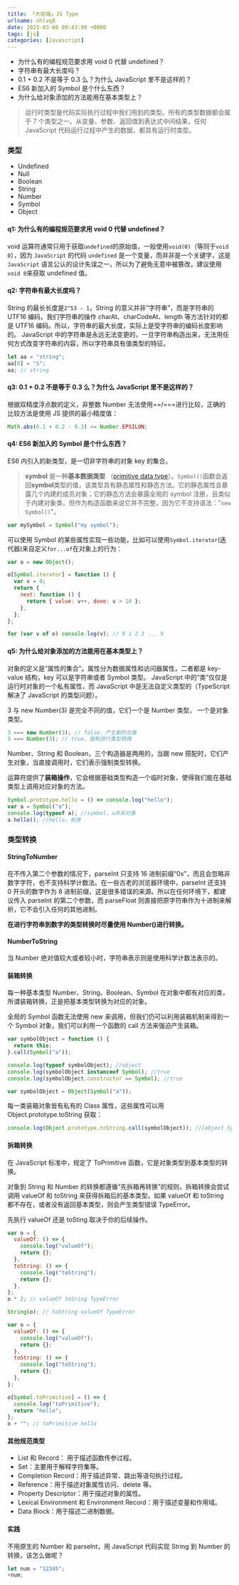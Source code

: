 ```yaml
---
title: 「大前端」JS Type
urlname: nhlvq8
date: 2021-03-08 09:43:00 +0800
tags: [js]
categories: [Javascript]
---
```


- 为什么有的编程规范要求用 void 0 代替 undefined？
- 字符串有最大长度吗？
- 0.1 + 0.2 不是等于 0.3 么？为什么 JavaScript 里不是这样的？
- ES6 新加入的 Symbol 是个什么东西？
- 为什么给对象添加的方法能用在基本类型上？

> 运行时类型是代码实际执行过程中我们用到的类型。所有的类型数据都会属于 7 个类型之一。从变量、参数、返回值到表达式中间结果，任何 JavaScript 代码运行过程中产生的数据，都具有运行时类型。

### 类型

- Undefined
- Null
- Boolean
- String
- Number
- Symbol
- Object

#### q1: 为什么有的编程规范要求用 void 0 代替 undefined？

void 运算符通常只用于获取`undefined`的原始值，一般使用`void(0)`（等同于`void 0`），因为 `JavaScript` 的代码 `undefined` 是一个变量，而并非是一个关键字，这是 `JavaScript` 语言公认的设计失误之一，所以为了避免无意中被篡改，建议使用`void 0`来获取 undefined 值。

#### q2: 字符串有最大长度吗？

String 的最长长度是`2^53 - 1`，String 的意义并非“字符串”，而是字符串的 UTF16 编码，我们字符串的操作 charAt、charCodeAt、length 等方法针对的都是 UTF16 编码。所以，字符串的最大长度，实际上是受字符串的编码长度影响的。
JavaScript 中的字符串是永远无法变更的，一旦字符串构造出来，无法用任何方式改变字符串的内容，所以字符串具有值类型的特征。

```javascript
let aa = "string";
aa[0] = "S";
aa; // string
```

#### q3: 0.1 + 0.2 不是等于 0.3 么？为什么 JavaScript 里不是这样的？

根据双精度浮点数的定义，非整数 Number 无法使用==/===进行比较，正确的比较方法是使用 JS 提供的最小精度值：

```javascript
Math.abs(0.1 + 0.2 - 0.3) <= Number.EPSILON;
```

#### q4: ES6 新加入的 Symbol 是个什么东西？

ES6 内引入的新类型，是一切非字符串的对象 key 的集合。

> **symbol** 是一种**基本数据类型** （[primitive data type](https://developer.mozilla.org/en-US/docs/Glossary/Primitive)）。`Symbol()`函数会返回**symbol**类型的值，该类型具有静态属性和静态方法。它的静态属性会暴露几个内建的成员对象；它的静态方法会暴露全局的 symbol 注册，且类似于内建对象类，但作为构造函数来说它并不完整，因为它不支持语法："`new Symbol()`"。

```javascript
var mySymbol = Symbol("my symbol");
```

可以使用 Symbol 的某些属性实现一些功能，比如可以使用`Symbol.iterator`(迭代器)来自定义`for...of`在对象上的行为：

```javascript
var o = new Object();

o[Symbol.iterator] = function () {
  var v = 0;
  return {
    next: function () {
      return { value: v++, done: v > 10 };
    },
  };
};

for (var v of o) console.log(v); // 0 1 2 3 ... 9
```

#### q5: 为什么给对象添加的方法能用在基本类型上？

对象的定义是“属性的集合”。属性分为数据属性和访问器属性，二者都是 key-value 结构，key 可以是字符串或者 Symbol 类型。
JavaScript 中的“类”仅仅是运行时对象的一个私有属性，而 JavaScript 中是无法自定义类型的（TypeScript 解决了 JavaScript 的类型问题）。

3 与 new Number(3) 是完全不同的值，它们一个是 Number 类型， 一个是对象类型。

```javascript
3 === new Number(3); // false，产生新的对象
3 === Number(3); // true，强制进行类型转换
```

Number、String 和 Boolean，三个构造器是两用的，当跟 new 搭配时，它们产生对象，当直接调用时，它们表示强制类型转换。

运算符提供了**装箱操作**，它会根据基础类型构造一个临时对象，使得我们能在基础类型上调用对应对象的方法。

```javascript
Symbol.prototype.hello = () => console.log("hello");
var a = Symbol("a");
console.log(typeof a); //symbol，a并非对象
a.hello(); //hello，有效
```

### 类型转换

#### StringToNumber

在不传入第二个参数的情况下，parseInt 只支持 16 进制前缀“0x”，而且会忽略非数字字符，也不支持科学计数法。在一些古老的浏览器环境中，parseInt 还支持 0 开头的数字作为 8 进制前缀，这是很多错误的来源。所以在任何环境下，都建议传入 parseInt 的第二个参数，而 parseFloat 则直接把原字符串作为十进制来解析，它不会引入任何的其他进制。

**在进行字符串到数字的类型转换时尽量使用 Number()进行转换。**

#### NumberToString

当 Number 绝对值较大或者较小时，字符串表示则是使用科学计数法表示的。

#### 装箱转换

每一种基本类型 Number、String、Boolean、Symbol 在对象中都有对应的类，所谓装箱转换，正是把基本类型转换为对应的对象。

全局的 Symbol 函数无法使用 new 来调用，但我们仍可以利用装箱机制来得到一个 Symbol 对象，我们可以利用一个函数的 call 方法来强迫产生装箱。

```javascript
var symbolObject = function () {
  return this;
}.call(Symbol("a"));

console.log(typeof symbolObject); //object
console.log(symbolObject instanceof Symbol); //true
console.log(symbolObject.constructor == Symbol); //true
```

```javascript
var symbolObject = Object(Symbol("a"));
```

每一类装箱对象皆有私有的 Class 属性，这些属性可以用 Object.prototype.toString 获取：

```javascript
console.log(Object.prototype.toString.call(symbolObject)); //[object Symbol]
```

#### 拆箱转换

在 JavaScript 标准中，规定了 ToPrimitive 函数，它是对象类型到基本类型的转换。

对象到 String 和 Number 的转换都遵循“先拆箱再转换”的规则，拆箱转换会尝试调用 valueOf 和 toString 来获得拆箱后的基本类型。如果 valueOf 和 toString 都不存在，或者没有返回基本类型，则会产生类型错误 TypeError。

先执行 valueOf 还是 toSting 取决于你的后续操作。

```javascript
var o = {
  valueOf: () => {
    console.log("valueOf");
    return {};
  },
  toString: () => {
    console.log("toString");
    return {};
  },
};
o * 2; // valueOf toSring TypeError

String(o); // toString valueOf TypeError

var o = {
  valueOf: () => {
    console.log("valueOf");
    return {};
  },
  toString: () => {
    console.log("toString");
    return {};
  },
};

o[Symbol.toPrimitive] = () => {
  console.log("toPrimitive");
  return "hello";
};
o + ""; // toPrimitive hello
```

#### 其他规范类型

- List 和 Record： 用于描述函数传参过程。
- Set：主要用于解释字符集等。
- Completion Record：用于描述异常、跳出等语句执行过程。
- Reference：用于描述对象属性访问、delete 等。
- Property Descriptor：用于描述对象的属性。
- Lexical Environment 和 Environment Record：用于描述变量和作用域。
- Data Block：用于描述二进制数据。

#### 实践

不用原生的 Number 和 parseInt，用 JavaScript 代码实现 String 到 Number 的转换，该怎么做呢？

```javascript
let num = "12345";
+num;
```
